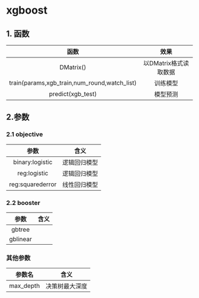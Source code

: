 # xgboost

## 1. 函数

|                     函数                     |         效果          |
| :------------------------------------------: | :-------------------: |
|                  DMatrix()                   | 以DMatrix格式读取数据 |
| train(params,xgb_train,num_round,watch_list) |       训练模型        |
|              predict(xgb_test)               |       模型预测        |

## 2.参数

### 2.1 objective

|       参数       |     含义     |
| :--------------: | :----------: |
| binary:logistic  | 逻辑回归模型 |
|   reg:logistic   | 逻辑回归模型 |
| reg:squarederror | 线性回归模型 |

### 2.2 booster

|   参数   | 含义 |
| :------: | :--: |
|  gbtree  |      |
| gblinear |      |

### 其他参数

|  参数名   |      含义      |
| :-------: | :------------: |
| max_depth | 决策树最大深度 |


